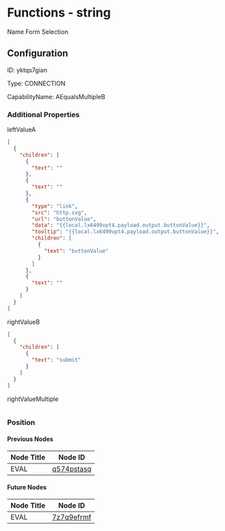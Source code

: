 # Functions - string 
Name Form Selection
## Configuration
ID:  yktqs7gian

Type: CONNECTION 

CapabilityName: AEqualsMultipleB






### Additional Properties
leftValueA
```json 
[
  {
    "children": [
      {
        "text": ""
      },
      {
        "text": ""
      },
      {
        "type": "link",
        "src": "http.svg",
        "url": "buttonValue",
        "data": "{{local.lx6499vpt4.payload.output.buttonValue}}",
        "tooltip": "{{local.lx6499vpt4.payload.output.buttonValue}}",
        "children": [
          {
            "text": "buttonValue"
          }
        ]
      },
      {
        "text": ""
      }
    ]
  }
]
```


rightValueB
```json 
[
  {
    "children": [
      {
        "text": "submit"
      }
    ]
  }
]
```


rightValueMultiple
```
```





### Position

#### Previous Nodes
| Node Title | Node ID |
| :------------- | ------------ |
| EVAL | [q574pstasq](./q574pstasq.md) | 
 
 #### Future Nodes
| Node Title | Node ID |
| :------------- | ------------ |
| EVAL |[7z7q9efrmf](./7z7q9efrmf.md) | 